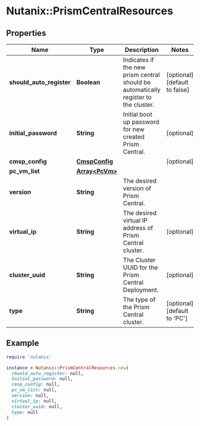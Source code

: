 # Nutanix::PrismCentralResources

## Properties

| Name | Type | Description | Notes |
| ---- | ---- | ----------- | ----- |
| **should_auto_register** | **Boolean** | Indicates if the new prism central should be automatically register to the cluster.  | [optional][default to false] |
| **initial_password** | **String** | Initial boot up password for new created Prism Central. | [optional] |
| **cmsp_config** | [**CmspConfig**](CmspConfig.md) |  | [optional] |
| **pc_vm_list** | [**Array&lt;PcVm&gt;**](PcVm.md) |  |  |
| **version** | **String** | The desired version of Prism Central. |  |
| **virtual_ip** | **String** | The desired virtual IP address of Prism Central cluster.  | [optional] |
| **cluster_uuid** | **String** | The Cluster UUID for the Prism Central Deployment. | [optional] |
| **type** | **String** | The type of the Prism Central cluster. | [optional][default to &#39;PC&#39;] |

## Example

```ruby
require 'nutanix'

instance = Nutanix::PrismCentralResources.new(
  should_auto_register: null,
  initial_password: null,
  cmsp_config: null,
  pc_vm_list: null,
  version: null,
  virtual_ip: null,
  cluster_uuid: null,
  type: null
)
```

